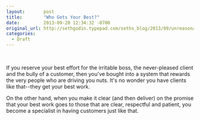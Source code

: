 ```yaml
---
layout:       post
title:        "Who Gets Your Best?"
date:         2013-09-20 12:34:32 -0700
original_url: http://sethgodin.typepad.com/seths_blog/2013/09/unreasonable-clients.html?utm_source=feedburner&utm_medium=feed&utm_campaign=Feed%3A+typepad%2Fsethsmainblog+%28Seth%27s+Blog%29
categories:
  - Draft
---
```




 ﻿ 

 If you reserve your best effort for the irritable boss, the never-pleased client and the bully of a customer, then you've bought into a system that rewards the very people who are driving you nuts. It's no wonder you have clients like that--they get your best work. 

 On the other hand, when you make it clear (and then deliver) on the promise that your best work goes to those that are clear, respectful and patient, you become a specialist in having customers just like that. 

